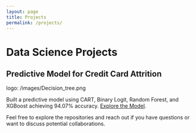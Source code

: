 ```yaml
---
layout: page
title: Projects
permalink: /projects/
---
```


# Data Science Projects

## Predictive Model for Credit Card Attrition


logo: /images/Decision_tree.png

Built a predictive model using CART, Binary Logit, Random Forest, and XGBoost achieving 94.07% accuracy. [Explore the Model](https://github.com/Oluvick/Oluvick.github.io/tree/statistical_modeling).

Feel free to explore the repositories and reach out if you have questions or want to discuss potential collaborations.

